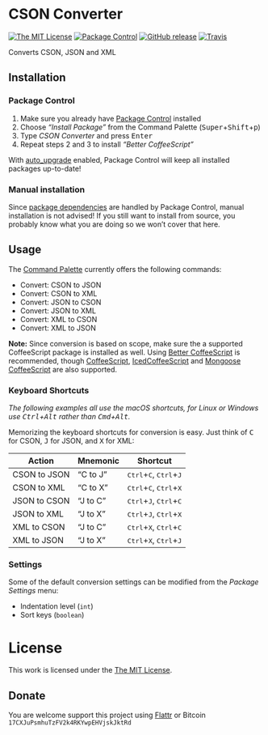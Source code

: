 # CSON Converter

[![The MIT License](https://img.shields.io/badge/license-MIT-orange.svg?style=flat-square)](http://opensource.org/licenses/MIT)
[![Package Control](https://packagecontrol.herokuapp.com/downloads/CSON%20Converter.svg?style=flat-square)](https://packagecontrol.io/packages/CSON%20Converter)
[![GitHub release](https://img.shields.io/github/release/idleberg/sublime-cson-converter.svg?style=flat-square)](https://github.com/idleberg/sublime-cson-converter/releases)
[![Travis](https://img.shields.io/travis/idleberg/sublime-cson-converter.svg?style=flat-square)](https://travis-ci.org/idleberg/sublime-cson-converter)

Converts CSON, JSON and XML

## Installation

### Package Control

1. Make sure you already have [Package Control](https://packagecontrol.io/) installed
2. Choose *“Install Package”* from the Command Palette (<kbd>Super</kbd>+<kbd>Shift</kbd>+<kbd>p</kbd>)
3. Type *CSON Converter* and press <kbd>Enter</kbd>
4. Repeat steps 2 and 3 to install *“Better CoffeeScript”*

With [auto_upgrade](http://wbond.net/sublime_packages/package_control/settings/) enabled, Package Control will keep all installed packages up-to-date!

### Manual installation

Since [package dependencies](https://packagecontrol.io/docs/dependencies) are handled by Package Control, manual installation is not advised! If you still want to install from source, you probably know what you are doing so we won’t cover that here.

## Usage

The [Command Palette](http://docs.sublimetext.info/en/latest/reference/command_palette.html) currently offers the following commands:

* Convert: CSON to JSON
* Convert: CSON to XML
* Convert: JSON to CSON
* Convert: JSON to XML
* Convert: XML to CSON
* Convert: XML to JSON

**Note:** Since conversion is based on scope, make sure the a supported CoffeeScript package is installed as well. Using [Better CoffeeScript](https://packagecontrol.io/packages/Better%20CoffeeScript) is recommended, though [CoffeeScript](https://packagecontrol.io/packages/CoffeeScript), [IcedCoffeeScript](https://packagecontrol.io/packages/IcedCoffeeScript) and [Mongoose CoffeeScript](https://packagecontrol.io/packages/Mongoose%20CoffeeScript) are also supported.

### Keyboard Shortcuts

*The following examples all use the macOS shortcuts, for Linux or Windows use <kbd>Ctrl</kbd>+<kbd>Alt</kbd> rather than <kbd>Cmd</kbd>+<kbd>Alt</kbd>.*

Memorizing the keyboard shortcuts for conversion is easy. Just think of <kbd>C</kbd> for CSON, <kbd>J</kbd> for JSON, and <kbd>X</kbd> for XML:

Action       | Mnemonic | Shortcut
-------------|----------|-----------------------------------------------------------
CSON to JSON | “C to J” | <kbd>Ctrl</kbd>+<kbd>C</kbd>, <kbd>Ctrl</kbd>+<kbd>J</kbd>
CSON to XML  | “C to X” | <kbd>Ctrl</kbd>+<kbd>C</kbd>, <kbd>Ctrl</kbd>+<kbd>X</kbd>
JSON to CSON | “J to C” | <kbd>Ctrl</kbd>+<kbd>J</kbd>, <kbd>Ctrl</kbd>+<kbd>C</kbd>
JSON to XML  | “J to X” | <kbd>Ctrl</kbd>+<kbd>J</kbd>, <kbd>Ctrl</kbd>+<kbd>X</kbd>
XML to CSON  | “J to C” | <kbd>Ctrl</kbd>+<kbd>X</kbd>, <kbd>Ctrl</kbd>+<kbd>C</kbd>
XML to JSON  | “J to X” | <kbd>Ctrl</kbd>+<kbd>X</kbd>, <kbd>Ctrl</kbd>+<kbd>J</kbd>

### Settings

Some of the default conversion settings can be modified from the *Package Settings* menu:

* Indentation level (`int`)
* Sort keys (`boolean`)

# License

This work is licensed under the [The MIT License](LICENSE).

## Donate

You are welcome support this project using [Flattr](https://flattr.com/submit/auto?user_id=idleberg&url=https://github.com/idleberg/sublime-cson-converter) or Bitcoin `17CXJuPsmhuTzFV2k4RKYwpEHVjskJktRd`

